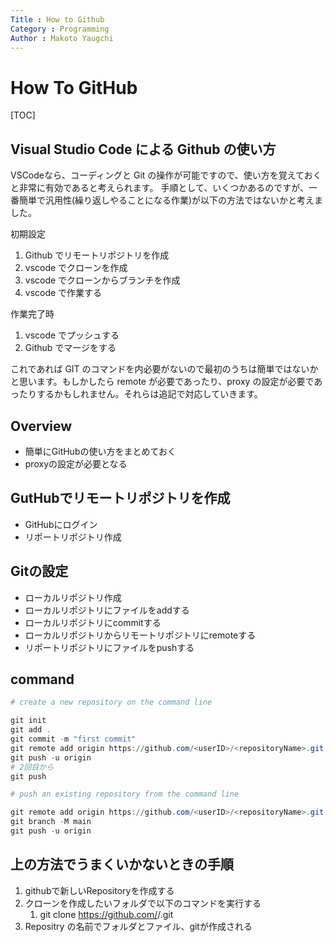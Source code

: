 ```yaml
---
Title : How to Github
Category : Programming
Author : Makoto Yaugchi
---
```


# How To GitHub

[TOC]

## Visual Studio Code による Github の使い方
VSCodeなら、コーディングと Git の操作が可能ですので、使い方を覚えておくと非常に有効であると考えられます。
手順として、いくつかあるのですが、一番簡単で汎用性(繰り返しやることになる作業)が以下の方法ではないかと考えました。

初期設定
1. Github でリモートリポジトリを作成
2. vscode でクローンを作成
3. vscode でクローンからブランチを作成
4. vscode で作業する

作業完了時
1. vscode でプッシュする
2. Github でマージをする

これであれば GIT のコマンドを内必要がないので最初のうちは簡単ではないかと思います。もしかしたら remote が必要であったり、proxy の設定が必要であったりするかもしれません。それらは追記で対応していきます。

## 
































## Overview

- 簡単にGitHubの使い方をまとめておく
- proxyの設定が必要となる

## GutHubでリモートリポジトリを作成

- GitHubにログイン
- リポートリポジトリ作成

## Gitの設定

- ローカルリポジトリ作成
- ローカルリポジトリにファイルをaddする
- ローカルリポジトリにcommitする
- ローカルリポジトリからリモートリポジトリにremoteする
- リポートリポジトリにファイルをpushする

## command

```PowerShell
# create a new repository on the command line

git init
git add .
git commit -m "first commit"
git remote add origin https://github.com/<userID>/<repositoryName>.git
git push -u origin
# 2回目から
git push
```

```PowerShell
# push an existing repository from the command line

git remote add origin https://github.com/<userID>/<repositoryName>.git
git branch -M main
git push -u origin
```

## 上の方法でうまくいかないときの手順

1. githubで新しいRepositoryを作成する
2. クローンを作成したいフォルダで以下のコマンドを実行する
    1. git clone https://github.com/<userID>/<repositoryName>.git
3. Repositry の名前でフォルダとファイル、gitが作成される

